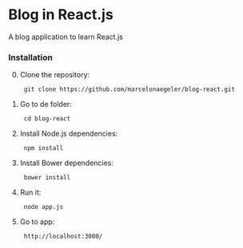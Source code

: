 # Blog in React.js
A blog application to learn React.js

### Installation
0. Clone the repository:

		git clone https://github.com/marcelonaegeler/blog-react.git

0. Go to de folder:

		cd blog-react

0. Install Node.js dependencies:

		npm install

0. Install Bower dependencies:
	
		bower install

0. Run it:

		node app.js

0. Go to app:

		http://localhost:3000/
